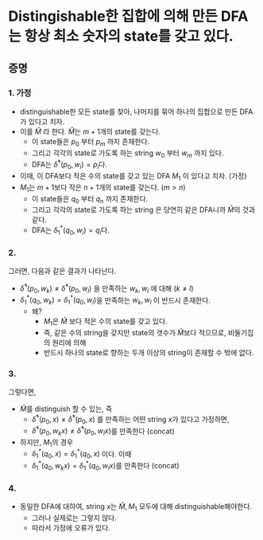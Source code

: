 # Distingishable한 집합에 의해 만든 DFA는 항상 최소 숫자의 state를 갖고 있다.

## 증명
### 1. 가정
- distinguishable한 모든 state를 찾아, 나머지를 묶어 하나의 집합으로 만든 DFA가 있다고 치자.
- 이를 $\hat M$ 라 한다. $\hat M$는 $m+1$개의 state를 갖는다.
	- 이 state들은 $p_0$ 부터 $p_m$ 까지 존재한다.
	- 그리고 각각의 state로 가도록 하는 string $w_0$ 부터 $w_m$ 까지 있다.
	- DFA는 $\hat \delta^{*}(p_0 , w_i) = p_i$다.
- 이때, 이 DFA보다 작은 수의 state를 갖고 있는 DFA $M_1$ 이 있다고 치자. (가정)
- $M_1$는 $m+1$보다 작은 $n+1$개의 state를 갖는다. ($m>n$)
	- 이 state들은 $q_0$ 부터 $q_n$ 까지 존재한다.
	- 그리고 각각의 state로 가도록 하는 string 은 당연히 같은 DFA니까 $\hat M$의 것과 같다.
	- DFA는 $\delta_{1}^{*}(q_0 , w_i) = q_i$다.

### 2. 
그러면, 다음과 같은 결과가 나타난다.
-  $\hat \delta^{*}(p_0 , w_k) \neq \hat \delta^{*}(p_0 , w_l)$ 을 만족하는 $w_k, w_l$ 에 대해 ($k \neq l$)
-  $\delta_{1}^{*}(q_0 , w_k) =\delta_{1}^{*}(q_0 , w_l)$을 만족하는 $w_k, w_l$ 이 반드시 존재한다.
	- 왜?
		- $M_1$은 $\hat M$ 보다 적은 수의 state를 갖고 있다. 
		- 즉, 같은 수의 string을 갖지만 state의 갯수가 $\hat M$보다 적으므로, 비둘기집의 원리에 의해
		- 반드시 하나의 state로 향하는 두개 이상의 string이 존재할 수 밖에 없다.
### 3.
그렇다면,
- $\hat M$를 distinguish 할 수 있는, 즉
	- $\hat \delta^{*}(p_0 , x) \neq \hat \delta^{*}(p_0 , x)$ 를 만족하는 어떤 string $x$가 있다고 가정하면,
	- $\hat \delta^{*}(p_0 , w_{k}x) \neq \hat \delta^{*}(p_0 , w_{l}x)$를 만족한다 (concat)
- 하지만, $M_1$의 경우
	- $\delta_{1}^{*}(q_0 , x) = \delta_{1}^{*}(q_0 , x)$ 이다. 이때
	-  $\delta_{1}^{*}(q_0 , w_{k}x) = \delta_{1}^{*}(q_0 , w_{l}x)$를 만족한다 (concat)

### 4.
- 동일한 DFA에 대하여, string $x$는 $\hat M, M_1$ 모두에 대해 distinguishable해야한다.
	- 그러나 실제로는 그렇지 않다.
	- 따라서 가정에 오류가 있다.



